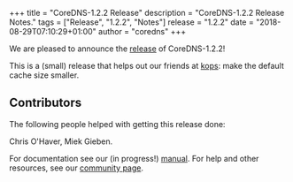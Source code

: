 +++
title = "CoreDNS-1.2.2 Release"
description = "CoreDNS-1.2.2 Release Notes."
tags = ["Release", "1.2.2", "Notes"]
release = "1.2.2"
date = "2018-08-29T07:10:29+01:00"
author = "coredns"
+++

We are pleased to announce the [release](https://github.com/bhaswanth88/coredns/releases/tag/v1.2.2) of
CoreDNS-1.2.2!

This is a (small) release that helps out our friends at
[kops](https://github.com/kubernetes/kops/issues/5652): make the default cache size smaller.

## Contributors

The following people helped with getting this release done:

Chris O'Haver,
Miek Gieben.

For documentation see our (in progress!) [manual](/manual). For help and other resources, see our
[community page](https://coredns.io/community/).
